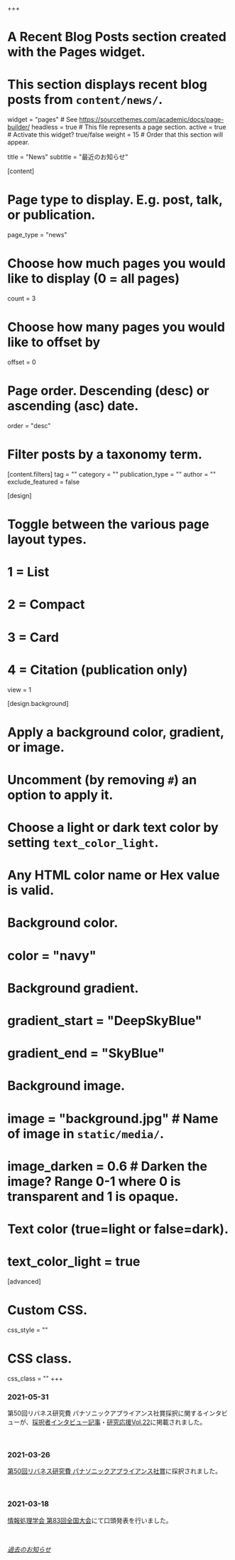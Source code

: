 +++
# A Recent Blog Posts section created with the Pages widget.
# This section displays recent blog posts from `content/news/`.

widget = "pages"  # See https://sourcethemes.com/academic/docs/page-builder/
headless = true  # This file represents a page section.
active = true  # Activate this widget? true/false
weight = 15  # Order that this section will appear.

title = "News"
subtitle = "最近のお知らせ"

[content]
  # Page type to display. E.g. post, talk, or publication.
  page_type = "news"
  
  # Choose how much pages you would like to display (0 = all pages)
  count = 3
  
  # Choose how many pages you would like to offset by
  offset = 0

  # Page order. Descending (desc) or ascending (asc) date.
  order = "desc"

  # Filter posts by a taxonomy term.
  [content.filters]
    tag = ""
    category = ""
    publication_type = ""
    author = ""
    exclude_featured = false
  
[design]
  # Toggle between the various page layout types.
  #   1 = List
  #   2 = Compact
  #   3 = Card
  #   4 = Citation (publication only)
  view = 1
  
[design.background]
  # Apply a background color, gradient, or image.
  #   Uncomment (by removing `#`) an option to apply it.
  #   Choose a light or dark text color by setting `text_color_light`.
  #   Any HTML color name or Hex value is valid.
  
  # Background color.
  # color = "navy"
  
  # Background gradient.
  # gradient_start = "DeepSkyBlue"
  # gradient_end = "SkyBlue"
  
  # Background image.
  # image = "background.jpg"  # Name of image in `static/media/`.
  # image_darken = 0.6  # Darken the image? Range 0-1 where 0 is transparent and 1 is opaque.

  # Text color (true=light or false=dark).
  # text_color_light = true  
  
[advanced]
 # Custom CSS. 
 css_style = ""
 
 # CSS class.
 css_class = ""
+++
### 2021-05-31
第50回リバネス研究費 パナソニックアプライアンス社賞採択に関するインタビューが、[採択者インタビュー記事](https://r.lne.st/2021/05/31/50-panasonicap_kuroda/)・[研究応援Vol.22](https://lne.st/business/publishing/kenkyu/)に掲載されました。

<br>

### 2021-03-26
[第50回リバネス研究費 パナソニックアプライアンス社賞](https://r.lne.st/2021/03/26/50th_panasonic_result/)に採択されました。

<br>

### 2021-03-18
[情報処理学会 第83回全国大会](https://www.ipsj.or.jp/event/taikai/83/index.html)にて口頭発表を行いました。

<br>

<i class="fas fa-arrow-circle-right"> [過去のお知らせ](news)</i>